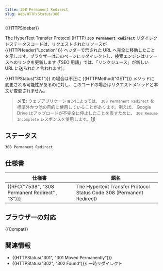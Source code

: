 ```yaml
---
title: 308 Permanent Redirect
slug: Web/HTTP/Status/308
---
```


{{HTTPSidebar}}

The HyperText Transfer Protocol (HTTP) **`308 Permanent Redirect`** リダイレクトステータスコードは、リクエストされたリソースが {{HTTPHeader("Location")}} ヘッダーで示された URL へ完全に移動したことを示します。ブラウザーはこのページにリダイレクトし、検索エンジンはリソースへのリンクを更新します (「SEO 用語」では、「リンクジュース」が新しい URL に送られたと言われます)。

{{HTTPStatus("301")}} の場合は不正に {{HTTPMethod("GET")}} メソッドに変更される可能性があるのに対し、このコードの場合はリクエストメソッドと本文が変更されません。

> **メモ:** ウェブアプリケーションによっては、 `308 Permanent Redirect` を標準外かつ他の目的に使用していることがあります。例えば、 Google Drive はアップロードが不完全に停止したことを表すために、 `308 Resume Incomplete` レスポンスを使用します。[\[1\]](https://developers.google.com/drive/v3/web/manage-uploads#resumable)

## ステータス

```
308 Permanent Redirect
```

## 仕様書

| 仕様書                                          | 題名                                                                 |
| ----------------------------------------------- | -------------------------------------------------------------------- |
| {{RFC("7538", "308 Permanent Redirect" , "3")}} | The Hypertext Transfer Protocol Status Code 308 (Permanent Redirect) |

## ブラウザーの対応

{{Compat}}

## 関連情報

- {{HTTPStatus("301", "301 Moved Permanently")}}
- {{HTTPStatus("302", "302 Found")}}: 一時リダイレクト
